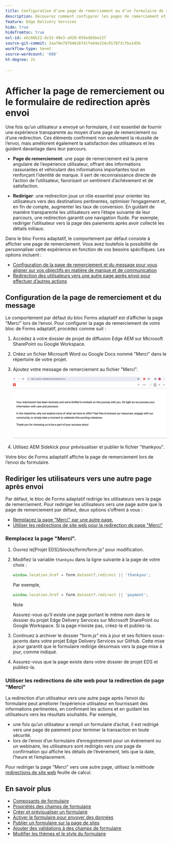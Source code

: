 ```yaml
---
title: Configuration d’une page de remerciement ou d’un formulaire de redirection après envoi
description: Découvrez comment configurer les pages de remerciement et la redirection pour le bloc Forms afin d’optimiser l’expérience utilisateur et de rationaliser les parcours utilisateur.
feature: Edge Delivery Services
hide: true
hidefromtoc: true
exl-id: e6c66b22-dc52-49e3-a920-059adb5be22f
source-git-commit: 2aa70e78764616f41fe64e324c017873cfba1d5b
workflow-type: tm+mt
source-wordcount: '608'
ht-degree: 1%

---
```


# Afficher la page de remerciement ou le formulaire de redirection après envoi

Une fois qu’un utilisateur a envoyé un formulaire, il est essentiel de fournir une expérience transparente au moyen d’une page de remerciement ou d’une redirection. Ces éléments confirment non seulement la réussite de l’envoi, mais améliorent également la satisfaction des utilisateurs et les guident davantage dans leur parcours.

* **Page de remerciement**: une page de remerciement est la pierre angulaire de l’expérience utilisateur, offrant des informations rassurantes et véhiculant des informations importantes tout en renforçant l’identité de marque. Il sert de reconnaissance directe de l’action de l’utilisateur, favorisant un sentiment d’achèvement et de satisfaction.

* **Rediriger**: une redirection joue un rôle essentiel pour orienter les utilisateurs vers des destinations pertinentes, optimiser l’engagement et, en fin de compte, augmenter les taux de conversion. En guidant de manière transparente les utilisateurs vers l’étape suivante de leur parcours, une redirection garantit une navigation fluide. Par exemple, rediriger l’utilisateur vers la page des paiements après avoir collecté les détails initiaux.

Dans le bloc Forms adaptatif, le comportement par défaut consiste à afficher une page de remerciement. Vous avez toutefois la possibilité de personnaliser cette expérience en fonction de vos besoins spécifiques. Les options incluent :

* [Configuration de la page de remerciement et du message pour vous aligner sur vos objectifs en matière de marque et de communication](#configuring-the-thank-you-page-and-message)
* [Redirection des utilisateurs vers une autre page après envoi pour effectuer d’autres actions](#redirect-users-to-another-page-post-submission)

## Configuration de la page de remerciement et du message

Le comportement par défaut du bloc Forms adaptatif est d’afficher la page &quot;Merci&quot; lors de l’envoi. Pour configurer la page de remerciement de votre bloc de Forms adaptatif, procédez comme suit :

1. Accédez à votre dossier de projet de diffusion Edge AEM sur Microsoft SharePoint ou Google Workspace.
1. Créez un fichier Microsoft Word ou Google Docs nommé &quot;Merci&quot; dans le répertoire de votre projet.
1. Ajoutez votre message de remerciement au fichier &quot;Merci&quot;. </br>

   ![Exemple de page de remerciement](/help/edge/assets/sample-thankyou-page.png)

1. Utilisez AEM Sidekick pour prévisualiser et publier le fichier &quot;thankyou&quot;.

Votre bloc de Forms adaptatif affiche la page de remerciement lors de l’envoi du formulaire.

## Rediriger les utilisateurs vers une autre page après envoi

Par défaut, le bloc de Forms adaptatif redirige les utilisateurs vers la page de remerciement. Pour rediriger les utilisateurs vers une page autre que la page de remerciement par défaut, deux options s’offrent à vous :

* [Remplacez la page &quot;Merci&quot; par une autre page.](#replace-the-existing-thankyou-page)
* [Utiliser les redirections de site web pour la redirection de page &quot;Merci&quot;](#use-website-redirects-for-thankyou-page-redirection)

### Remplacez la page &quot;Merci&quot;.

1. Ouvrez le[Projet EDS]/blocks/form/form.js&quot; pour modification.
1. Modifiez la variable `thankyou` dans la ligne suivante à la page de votre choix :

   ```JavaScript
   window.location.href = form.dataset?.redirect || 'thankyou';
   ```

   Par exemple,

   ```JavaScript
   window.location.href = form.dataset?.redirect || 'payment';
   ```

   >[!NOTE]
   >
   > Assurez-vous qu’il existe une page portant le même nom dans le dossier du projet Edge Delivery Services sur Microsoft SharePoint ou Google Workspace. Si la page n’existe pas, créez-la et publiez-la.

1. Continuez à archiver le dossier &quot;form.js&quot; mis à jour et ses fichiers sous-jacents dans votre projet Edge Delivery Services sur GitHub. Cette mise à jour garantit que le formulaire redirige désormais vers la page mise à jour, comme indiqué.

1. Assurez-vous que la page existe dans votre dossier de projet EDS et publiez-la.


### Utiliser les redirections de site web pour la redirection de page &quot;Merci&quot;

La redirection d’un utilisateur vers une autre page après l’envoi du formulaire peut améliorer l’expérience utilisateur en fournissant des informations pertinentes, en confirmant les actions et en guidant les utilisateurs vers les résultats souhaités. Par exemple,

* une fois qu’un utilisateur a rempli un formulaire d’achat, il est redirigé vers une page de paiement pour terminer la transaction en toute sécurité.
* lors de l’envoi d’un formulaire d’enregistrement pour un événement ou un webinaire, les utilisateurs sont redirigés vers une page de confirmation qui affiche les détails de l’événement, tels que la date, l’heure et l’emplacement.

Pour rediriger la page &quot;Merci&quot; vers une autre page, utilisez la méthode [redirections de site web](https://www.aem.live/docs/redirects) feuille de calcul.


## En savoir plus

* [Composants de formulaire](/help/edge/docs/forms/form-components.md)
* [Propriétés des champs de formulaire](/help/edge/docs/forms/eds-form-field-properties)
* [Créer et prévisualiser un formulaire](/help/edge/docs/forms/create-forms.md)
* [Activer le formulaire pour envoyer des données](/help/edge/docs/forms/submit-forms.md)
* [Publier un formulaire sur la page de sites](/help/edge/docs/forms/publish-forms.md)
* [Ajouter des validations à des champs de formulaire](/help/edge/docs/forms/validate-forms.md)
* [Modifier les thèmes et le style du formulaire](/help/edge/docs/forms/style-theme-forms.md)
